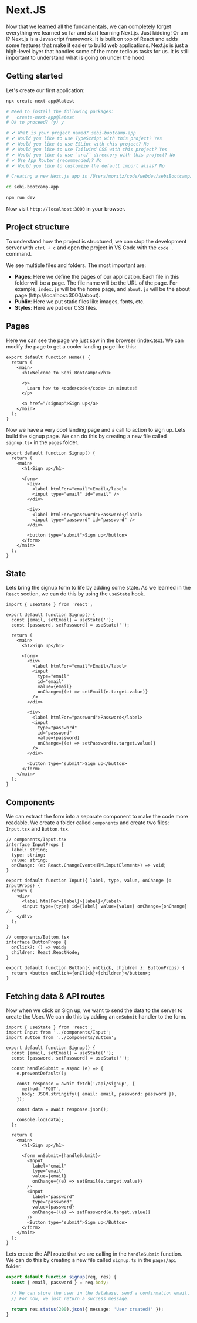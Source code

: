# Next.JS

Now that we learned all the fundamentals, we can completely forget everything we learned so far and start learning Next.js. Just kidding! Or am I? Next.js is a Javascript framework. It is built on top of React and adds some features that make it easier to build web applications. Next.js is just a high-level layer that handles some of the more tedious tasks for us. It is still important to understand what is going on under the hood.

## Getting started

Let's create our first application:

```bash
npx create-next-app@latest

# Need to install the following packages:
#   create-next-app@latest
# Ok to proceed? (y) y

# ✔ What is your project named? sebi-bootcamp-app
# ✔ Would you like to use TypeScript with this project? Yes
# ✔ Would you like to use ESLint with this project? No
# ✔ Would you like to use Tailwind CSS with this project? Yes
# ✔ Would you like to use `src/` directory with this project? No
# ✔ Use App Router (recommended)? No
# ✔ Would you like to customize the default import alias? No

# Creating a new Next.js app in /Users/moritz/code/webdev/sebiBootcamp/sebi-bootcamp-app.

cd sebi-bootcamp-app

npm run dev
```

Now visit `http://localhost:3000` in your browser.

## Project structure

To understand how the project is structured, we can stop the development server with `ctrl + c` and open the project in VS Code with the `code .` command.

We see multiple files and folders. The most important are:

- **Pages**: Here we define the pages of our application. Each file in this folder will be a page. The file name will be the URL of the page. For example, `index.js` will be the home page, and `about.js` will be the about page (http://localhost:3000/about).
- **Public**: Here we put static files like images, fonts, etc.
- **Styles**: Here we put our CSS files.

## Pages

Here we can see the page we just saw in the browser (index.tsx). We can modify the page to get a cooler landing page like this:

```tsx
export default function Home() {
  return (
    <main>
      <h1>Welcome to Sebi Bootcamp!</h1>

      <p>
        Learn how to <code>code</code> in minutes!
      </p>

      <a href="/signup">Sign up</a>
    </main>
  );
}
```

Now we have a very cool landing page and a call to action to sign up. Lets build the signup page. We can do this by creating a new file called `signup.tsx` in the `pages` folder.

```tsx
export default function Signup() {
  return (
    <main>
      <h1>Sign up</h1>

      <form>
        <div>
          <label htmlFor="email">Email</label>
          <input type="email" id="email" />
        </div>

        <div>
          <label htmlFor="password">Password</label>
          <input type="password" id="password" />
        </div>

        <button type="submit">Sign up</button>
      </form>
    </main>
  );
}
```

## State

Lets bring the signup form to life by adding some state. As we learned in the `React` section, we can do this by using the `useState` hook.

```tsx
import { useState } from 'react';

export default function Signup() {
  const [email, setEmail] = useState('');
  const [password, setPassword] = useState('');

  return (
    <main>
      <h1>Sign up</h1>

      <form>
        <div>
          <label htmlFor="email">Email</label>
          <input
            type="email"
            id="email"
            value={email}
            onChange={(e) => setEmail(e.target.value)}
          />
        </div>

        <div>
          <label htmlFor="password">Password</label>
          <input
            type="password"
            id="password"
            value={password}
            onChange={(e) => setPassword(e.target.value)}
          />
        </div>

        <button type="submit">Sign up</button>
      </form>
    </main>
  );
}
```

## Components

We can extract the form into a separate component to make the code more readable. We create a folder called `components` and create two files: `Input.tsx` and `Button.tsx`.

```tsx
// components/Input.tsx
interface InputProps {
  label: string;
  type: string;
  value: string;
  onChange: (e: React.ChangeEvent<HTMLInputElement>) => void;
}

export default function Input({ label, type, value, onChange }: InputProps) {
  return (
    <div>
      <label htmlFor={label}>{label}</label>
      <input type={type} id={label} value={value} onChange={onChange} />
    </div>
  );
}
```

```tsx
// components/Button.tsx
interface ButtonProps {
  onClick?: () => void;
  children: React.ReactNode;
}

export default function Button({ onClick, children }: ButtonProps) {
  return <button onClick={onClick}>{children}</button>;
}
```

## Fetching data & API routes

Now when we click on Sign up, we want to send the data to the server to create the User. We can do this by adding an `onSubmit` handler to the form.

```tsx
import { useState } from 'react';
import Input from '../components/Input';
import Button from '../components/Button';

export default function Signup() {
  const [email, setEmail] = useState('');
  const [password, setPassword] = useState('');

  const handleSubmit = async (e) => {
    e.preventDefault();

    const response = await fetch('/api/signup', {
      method: 'POST',
      body: JSON.stringify({ email: email, password: password }),
    });

    const data = await response.json();

    console.log(data);
  };

  return (
    <main>
      <h1>Sign up</h1>

      <form onSubmit={handleSubmit}>
        <Input
          label="email"
          type="email"
          value={email}
          onChange={(e) => setEmail(e.target.value)}
        />
        <Input
          label="password"
          type="password"
          value={password}
          onChange={(e) => setPassword(e.target.value)}
        />
        <Button type="submit">Sign up</Button>
      </form>
    </main>
  );
}
```

Lets create the API route that we are calling in the `handleSubmit` function. We can do this by creating a new file called `signup.ts` in the `pages/api` folder.

```ts
export default function signup(req, res) {
  const { email, password } = req.body;

  // We can store the user in the database, send a confirmation email, etc.
  // For now, we just return a success message.

  return res.status(200).json({ message: 'User created!' });
}
```
